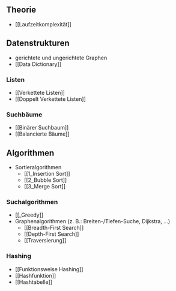 ## Theorie

- [[Laufzeitkomplexität]]

## Datenstrukturen
- gerichtete und ungerichtete Graphen
- [[Data Dictionary]]
### Listen
  - [[Verkettete Listen]]
  - [[Doppelt Verkettete Listen]]
### Suchbäume
- [[Binärer Suchbaum]]
- [[Balancierte Bäume]]


## Algorithmen

- Sortieralgorithmen
  - [[1_Insertion Sort]]
  - [[2_Bubble Sort]]
  - [[3_Merge Sort]]
### Suchalgorithmen
- [[_Greedy]]
- Graphenalgorithmen (z. B.: Breiten-/Tiefen-Suche, Dijkstra, ...)
  - [[Breadth-First Search]]
  - [[Depth-First Search]]
  - [[Traversierung]]
### Hashing
- [[Funktionsweise Hashing]]
- [[Hashfunktion]]
- [[Hashtabelle]]

